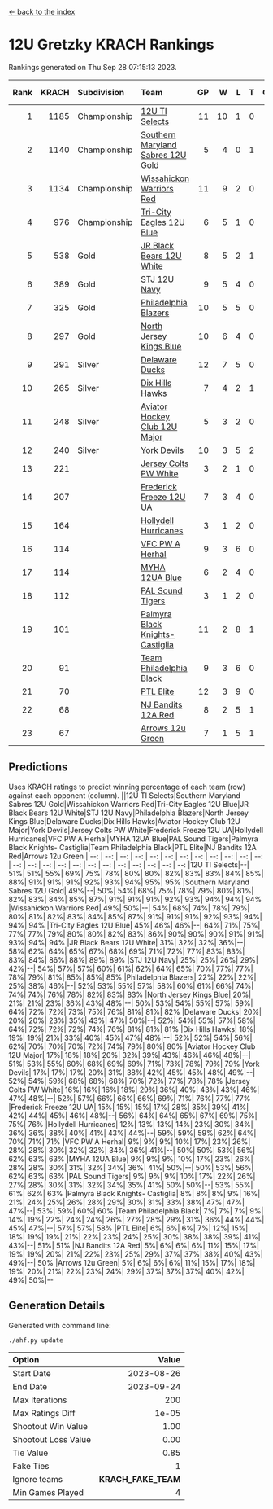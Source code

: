 [<- back to the index](readme.md)
# 12U Gretzky KRACH Rankings
Rankings generated on Thu Sep 28 07:15:13 2023.

Rank|KRACH|Subdivision|Team|GP|W|L|T|OTW|OTL|SoS|Exp Wins|Win Diff
---:|---:|:---|:---|---:|---:|---:|---:|---:|---:|---:|---:|---:
1|1185|Championship|[12U TI Selects](https://gamesheetstats.com/seasons/3659/teams/140450/schedule)|11|10|1|0|0|1|211|10.8|-0.0
2|1140|Championship|[Southern Maryland Sabres 12U Gold](https://gamesheetstats.com/seasons/3659/teams/140463/schedule)|5|4|0|1|0|0|422|5.7|-0.0
3|1134|Championship|[Wissahickon Warriors Red](https://gamesheetstats.com/seasons/3659/teams/140468/schedule)|11|9|2|0|1|0|397|9.8|-0.0
4|976|Championship|[Tri-City Eagles 12U Blue](https://gamesheetstats.com/seasons/3659/teams/140466/schedule)|6|5|1|0|0|0|377|5.8|-0.0
5|538|Gold|[JR Black Bears 12U White](https://gamesheetstats.com/seasons/3659/teams/140456/schedule)|8|5|2|1|0|1|419|6.7|-0.0
6|389|Gold|[STJ 12U Navy](https://gamesheetstats.com/seasons/3659/teams/140464/schedule)|9|5|4|0|1|0|557|5.8|-0.0
7|325|Gold|[Philadelphia Blazers](https://gamesheetstats.com/seasons/3659/teams/140461/schedule)|10|5|5|0|1|0|571|5.8|-0.0
8|297|Gold|[North Jersey Kings Blue](https://gamesheetstats.com/seasons/3659/teams/140459/schedule)|10|6|4|0|1|0|342|6.9|0.0
9|291|Silver|[Delaware Ducks](https://gamesheetstats.com/seasons/3659/teams/140453/schedule)|12|7|5|0|0|0|286|7.9|0.0
10|265|Silver|[Dix Hills Hawks](https://gamesheetstats.com/seasons/3659/teams/140454/schedule)|7|4|2|1|0|0|210|5.7|0.0
11|248|Silver|[Aviator Hockey Club 12U Major](https://gamesheetstats.com/seasons/3659/teams/140452/schedule)|5|3|2|0|0|0|305|3.9|0.0
12|240|Silver|[York Devils](https://gamesheetstats.com/seasons/3659/teams/140469/schedule)|10|3|5|2|0|0|437|5.5|-0.0
13|221||[Jersey Colts PW White](https://gamesheetstats.com/seasons/3659/teams/140778/schedule)|3|2|1|0|0|0|158|2.9|0.0
14|207||[Frederick Freeze 12U UA](https://gamesheetstats.com/seasons/3659/teams/140455/schedule)|7|3|4|0|0|0|437|3.8|-0.0
15|164||[Hollydell Hurricanes](https://gamesheetstats.com/seasons/3659/teams/140777/schedule)|3|1|2|0|0|0|434|1.9|0.0
16|114||[VFC PW A Herhal](https://gamesheetstats.com/seasons/3659/teams/140467/schedule)|9|3|6|0|0|0|321|3.9|0.0
17|114||[MYHA 12UA Blue](https://gamesheetstats.com/seasons/3659/teams/140457/schedule)|6|2|4|0|0|1|226|2.9|0.0
18|112||[PAL Sound Tigers](https://gamesheetstats.com/seasons/3659/teams/140486/schedule)|3|1|2|0|0|0|194|1.9|0.0
19|101||[Palmyra Black Knights- Castiglia](https://gamesheetstats.com/seasons/3659/teams/140460/schedule)|11|2|8|1|0|0|470|3.7|0.0
20|91||[Team Philadelphia Black](https://gamesheetstats.com/seasons/3659/teams/140465/schedule)|9|3|6|0|0|0|196|3.9|0.0
21|70||[PTL Elite](https://gamesheetstats.com/seasons/3659/teams/140462/schedule)|12|3|9|0|1|2|357|3.9|0.0
22|68||[NJ Bandits 12A Red](https://gamesheetstats.com/seasons/3659/teams/140458/schedule)|8|2|5|1|0|1|263|3.7|0.0
23|67||[Arrows 12u Green](https://gamesheetstats.com/seasons/3659/teams/140451/schedule)|7|1|5|1|1|0|304|2.7|0.0

## Predictions
Uses KRACH ratings to predict winning percentage of each team (row) against each opponent (column).
||12U TI Selects|Southern Maryland Sabres 12U Gold|Wissahickon Warriors Red|Tri-City Eagles 12U Blue|JR Black Bears 12U White|STJ 12U Navy|Philadelphia Blazers|North Jersey Kings Blue|Delaware Ducks|Dix Hills Hawks|Aviator Hockey Club 12U Major|York Devils|Jersey Colts PW White|Frederick Freeze 12U UA|Hollydell Hurricanes|VFC PW A Herhal|MYHA 12UA Blue|PAL Sound Tigers|Palmyra Black Knights- Castiglia|Team Philadelphia Black|PTL Elite|NJ Bandits 12A Red|Arrows 12u Green
| --: | --: | --: | --: | --: | --: | --: | --: | --: | --: | --: | --: | --: | --: | --: | --: | --: | --: | --: | --: | --: | --: | --: | --: 
|12U TI Selects|--| 51%| 51%| 55%| 69%| 75%| 78%| 80%| 80%| 82%| 83%| 83%| 84%| 85%| 88%| 91%| 91%| 91%| 92%| 93%| 94%| 95%| 95%
|Southern Maryland Sabres 12U Gold| 49%|--| 50%| 54%| 68%| 75%| 78%| 79%| 80%| 81%| 82%| 83%| 84%| 85%| 87%| 91%| 91%| 91%| 92%| 93%| 94%| 94%| 94%
|Wissahickon Warriors Red| 49%| 50%|--| 54%| 68%| 74%| 78%| 79%| 80%| 81%| 82%| 83%| 84%| 85%| 87%| 91%| 91%| 91%| 92%| 93%| 94%| 94%| 94%
|Tri-City Eagles 12U Blue| 45%| 46%| 46%|--| 64%| 71%| 75%| 77%| 77%| 79%| 80%| 80%| 82%| 83%| 86%| 90%| 90%| 90%| 91%| 91%| 93%| 94%| 94%
|JR Black Bears 12U White| 31%| 32%| 32%| 36%|--| 58%| 62%| 64%| 65%| 67%| 68%| 69%| 71%| 72%| 77%| 83%| 83%| 83%| 84%| 86%| 88%| 89%| 89%
|STJ 12U Navy| 25%| 25%| 26%| 29%| 42%|--| 54%| 57%| 57%| 60%| 61%| 62%| 64%| 65%| 70%| 77%| 77%| 78%| 79%| 81%| 85%| 85%| 85%
|Philadelphia Blazers| 22%| 22%| 22%| 25%| 38%| 46%|--| 52%| 53%| 55%| 57%| 58%| 60%| 61%| 66%| 74%| 74%| 74%| 76%| 78%| 82%| 83%| 83%
|North Jersey Kings Blue| 20%| 21%| 21%| 23%| 36%| 43%| 48%|--| 50%| 53%| 54%| 55%| 57%| 59%| 64%| 72%| 72%| 73%| 75%| 76%| 81%| 81%| 82%
|Delaware Ducks| 20%| 20%| 20%| 23%| 35%| 43%| 47%| 50%|--| 52%| 54%| 55%| 57%| 58%| 64%| 72%| 72%| 72%| 74%| 76%| 81%| 81%| 81%
|Dix Hills Hawks| 18%| 19%| 19%| 21%| 33%| 40%| 45%| 47%| 48%|--| 52%| 52%| 54%| 56%| 62%| 70%| 70%| 70%| 72%| 74%| 79%| 80%| 80%
|Aviator Hockey Club 12U Major| 17%| 18%| 18%| 20%| 32%| 39%| 43%| 46%| 46%| 48%|--| 51%| 53%| 55%| 60%| 68%| 69%| 69%| 71%| 73%| 78%| 79%| 79%
|York Devils| 17%| 17%| 17%| 20%| 31%| 38%| 42%| 45%| 45%| 48%| 49%|--| 52%| 54%| 59%| 68%| 68%| 68%| 70%| 72%| 77%| 78%| 78%
|Jersey Colts PW White| 16%| 16%| 16%| 18%| 29%| 36%| 40%| 43%| 43%| 46%| 47%| 48%|--| 52%| 57%| 66%| 66%| 66%| 69%| 71%| 76%| 77%| 77%
|Frederick Freeze 12U UA| 15%| 15%| 15%| 17%| 28%| 35%| 39%| 41%| 42%| 44%| 45%| 46%| 48%|--| 56%| 64%| 64%| 65%| 67%| 69%| 75%| 75%| 76%
|Hollydell Hurricanes| 12%| 13%| 13%| 14%| 23%| 30%| 34%| 36%| 36%| 38%| 40%| 41%| 43%| 44%|--| 59%| 59%| 59%| 62%| 64%| 70%| 71%| 71%
|VFC PW A Herhal|  9%|  9%|  9%| 10%| 17%| 23%| 26%| 28%| 28%| 30%| 32%| 32%| 34%| 36%| 41%|--| 50%| 50%| 53%| 56%| 62%| 63%| 63%
|MYHA 12UA Blue|  9%|  9%|  9%| 10%| 17%| 23%| 26%| 28%| 28%| 30%| 31%| 32%| 34%| 36%| 41%| 50%|--| 50%| 53%| 56%| 62%| 63%| 63%
|PAL Sound Tigers|  9%|  9%|  9%| 10%| 17%| 22%| 26%| 27%| 28%| 30%| 31%| 32%| 34%| 35%| 41%| 50%| 50%|--| 53%| 55%| 61%| 62%| 63%
|Palmyra Black Knights- Castiglia|  8%|  8%|  8%|  9%| 16%| 21%| 24%| 25%| 26%| 28%| 29%| 30%| 31%| 33%| 38%| 47%| 47%| 47%|--| 53%| 59%| 60%| 60%
|Team Philadelphia Black|  7%|  7%|  7%|  9%| 14%| 19%| 22%| 24%| 24%| 26%| 27%| 28%| 29%| 31%| 36%| 44%| 44%| 45%| 47%|--| 57%| 57%| 58%
|PTL Elite|  6%|  6%|  6%|  7%| 12%| 15%| 18%| 19%| 19%| 21%| 22%| 23%| 24%| 25%| 30%| 38%| 38%| 39%| 41%| 43%|--| 51%| 51%
|NJ Bandits 12A Red|  5%|  6%|  6%|  6%| 11%| 15%| 17%| 19%| 19%| 20%| 21%| 22%| 23%| 25%| 29%| 37%| 37%| 38%| 40%| 43%| 49%|--| 50%
|Arrows 12u Green|  5%|  6%|  6%|  6%| 11%| 15%| 17%| 18%| 19%| 20%| 21%| 22%| 23%| 24%| 29%| 37%| 37%| 37%| 40%| 42%| 49%| 50%|--

## Generation Details

Generated with command line:
```
./ahf.py update
```

| Option | Value |
| :----- | ----: |
| Start Date | 2023-08-26 |
| End Date | 2023-09-24 |
| Max Iterations | 200 |
| Max Ratings Diff | 1e-05 |
| Shootout Win Value | 1.00 |
| Shootout Loss Value | 0.00 |
| Tie Value | 0.85 |
| Fake Ties | 1 |
| Ignore teams | __KRACH_FAKE_TEAM__ |
| Min Games Played | 4 |

